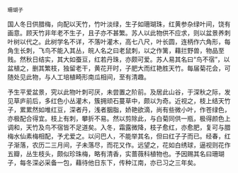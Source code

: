     珊瑚子 

   国人冬日供腊梅，向配以天竹，竹叶淡绿，生子如珊瑚珠，红黄参杂绿叶间，饶有画意。顾天竹非年老不生子，且子亦不甚繁。苏人以此物供不应求，则以盆景养刺叶树以代之。此树学名不详，不落叶灌木，高七八尺，叶长圆，连柄作六角形，每角生长刺，飞鸟不能入其丛，皖人名之曰老鼠刺，以之作篱，藉拦野兽，物品至贱。然秋日结实，其大如蚕豆，红若丹珠，亦颇可爱。苏人易其名曰“鸟不宿”，以盆植之，删其繁枝，独留老干，黄花开时，子肥大而红艳胜天竹。每届菊花会，可随处见此物，与人工培植畸形南瓜相间，至有清趣。

   予生平爱盆景，究以此物叶刺可厌，未尝置之阶前。及居此山谷，于深秋之际，发见草庐前后，多红色小丛灌木，簇拥顽石蔓草中，颇以为奇。近视之，枝上结天竹子，累累然如堆红豆，深者丹，浅者胭脂，娇艳欲滴，尚有些微小叶，作苍绿色，亦极配合得宜。枝上有刺，攀折不易。然以剪除此，与白菊同供一瓶，极得颜色上调和，天竹及鸟不宿皆不足道矣。入冬，霜露微降，枝子愈红，亦愈肥，复可与腊梅水仙素梅相配，予尤爱之。以问巴人，不能举其名，但曰红子子而已。经春，红子渐落，农历二三月间，子未落尽，而花又作。远望之，花如白绣球，逼视则花作五瓣，丛生枝头，颇似珍珠梅，略有清香，实蔷薇科植物也。予因赐其名曰珊瑚子，每冬深必采备一包，藉待他日东下，传种江南，亦已习之三年矣。


